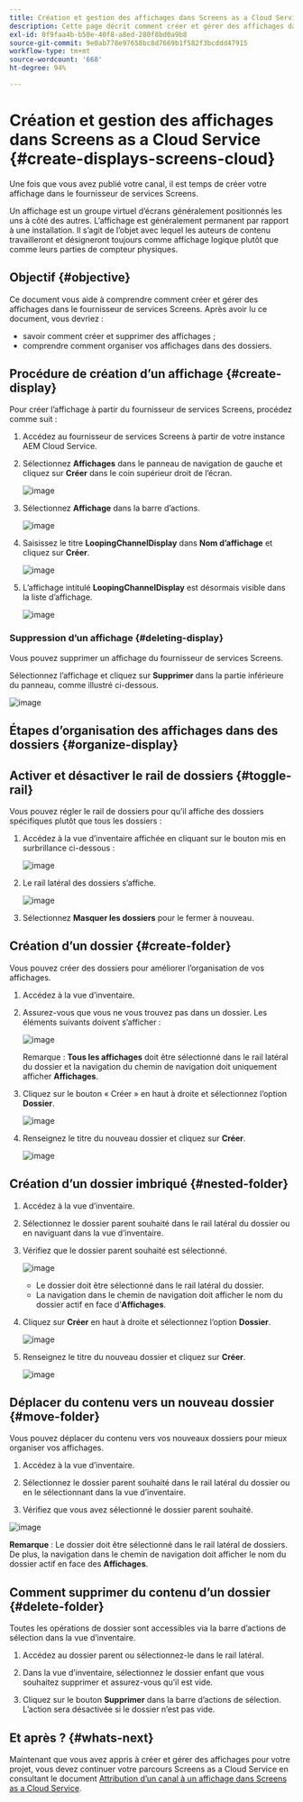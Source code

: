 ```yaml
---
title: Création et gestion des affichages dans Screens as a Cloud Service
description: Cette page décrit comment créer et gérer des affichages dans Screens as a Cloud Service.
exl-id: 0f9faa4b-b50e-40f8-a8ed-280f8bd0a9b8
source-git-commit: 9e0ab778e97658bc8d7669b1f582f3bcddd47915
workflow-type: tm+mt
source-wordcount: '668'
ht-degree: 94%

---
```


# Création et gestion des affichages dans Screens as a Cloud Service {#create-displays-screens-cloud}

Une fois que vous avez publié votre canal, il est temps de créer votre affichage dans le fournisseur de services Screens.

Un affichage est un groupe virtuel d’écrans généralement positionnés les uns à côté des autres. L’affichage est généralement permanent par rapport à une installation. Il s’agit de l’objet avec lequel les auteurs de contenu travailleront et désigneront toujours comme affichage logique plutôt que comme leurs parties de compteur physiques.

## Objectif {#objective}

Ce document vous aide à comprendre comment créer et gérer des affichages dans le fournisseur de services Screens. Après avoir lu ce document, vous devriez :

* savoir comment créer et supprimer des affichages ;
* comprendre comment organiser vos affichages dans des dossiers.

## Procédure de création d’un affichage {#create-display}

Pour créer l’affichage à partir du fournisseur de services Screens, procédez comme suit :

1. Accédez au fournisseur de services Screens à partir de votre instance AEM Cloud Service.
1. Sélectionnez **Affichages** dans le panneau de navigation de gauche et cliquez sur **Créer** dans le coin supérieur droit de l’écran.

   ![image](/help/screens-cloud/assets/display/disp-1.png)

1. Sélectionnez **Affichage** dans la barre d’actions.

   ![image](/help/screens-cloud/assets/display/disp-2.png)

1. Saisissez le titre **LoopingChannelDisplay** dans **Nom d’affichage** et cliquez sur **Créer**.

   ![image](/help/screens-cloud/assets/display/disp3.png)

1. L’affichage intitulé **LoopingChannelDisplay** est désormais visible dans la liste d’affichage.

   ![image](/help/screens-cloud/assets/display/disp-4.png)

### Suppression d’un affichage {#deleting-display}

Vous pouvez supprimer un affichage du fournisseur de services Screens.

Sélectionnez l’affichage et cliquez sur **Supprimer** dans la partie inférieure du panneau, comme illustré ci-dessous.

![image](/help/screens-cloud/assets/display/disp-5.png)

## Étapes d’organisation des affichages dans des dossiers {#organize-display}

## Activer et désactiver le rail de dossiers {#toggle-rail}

Vous pouvez régler le rail de dossiers pour qu’il affiche des dossiers spécifiques plutôt que tous les dossiers :

1. Accédez à la vue d’inventaire affichée en cliquant sur le bouton mis en surbrillance ci-dessous :

   ![image](/help/screens-cloud/assets/display/display-inventory.png)

1. Le rail latéral des dossiers s’affiche.

   ![image](/help/screens-cloud/assets/display/toggle-rail.png)

1. Sélectionnez **Masquer les dossiers** pour le fermer à nouveau.

## Création d’un dossier {#create-folder}

Vous pouvez créer des dossiers pour améliorer l’organisation de vos affichages.

1. Accédez à la vue d’inventaire.
1. Assurez-vous que vous ne vous trouvez pas dans un dossier. Les éléments suivants doivent s’afficher :

   ![image](/help/screens-cloud/assets/display/verify-view.png)

   Remarque : **Tous les affichages** doit être sélectionné dans le rail latéral du dossier et la navigation du chemin de navigation doit uniquement afficher **Affichages**.

1. Cliquez sur le bouton « Créer » en haut à droite et sélectionnez l’option **Dossier**.

   ![image](/help/screens-cloud/assets/display/Createfolder.png)

1. Renseignez le titre du nouveau dossier et cliquez sur **Créer**.

   ![image](/help/screens-cloud/assets/display/Createfolder2.png)

## Création d’un dossier imbriqué {#nested-folder}

1. Accédez à la vue d’inventaire.

1. Sélectionnez le dossier parent souhaité dans le rail latéral du dossier ou en naviguant dans la vue d’inventaire.
1. Vérifiez que le dossier parent souhaité est sélectionné.

   ![image](/help/screens-cloud/assets/display/Nestedview.png)

   * Le dossier doit être sélectionné dans le rail latéral du dossier.
   * La navigation dans le chemin de navigation doit afficher le nom du dossier actif en face d’**Affichages**.

1. Cliquez sur **Créer** en haut à droite et sélectionnez l’option **Dossier**.

   ![image](/help/screens-cloud/assets/display/Createfolder.png)

1. Renseignez le titre du nouveau dossier et cliquez sur **Créer**.

   ![image](/help/screens-cloud/assets/display/Createfolder2.png)

## Déplacer du contenu vers un nouveau dossier {#move-folder}

Vous pouvez déplacer du contenu vers vos nouveaux dossiers pour mieux organiser vos affichages.

1. Accédez à la vue d’inventaire.

1. Sélectionnez le dossier parent souhaité dans le rail latéral du dossier ou en le sélectionnant dans la vue d’inventaire.

1. Vérifiez que vous avez sélectionné le dossier parent souhaité.

![image](/help/screens-cloud/assets/display/movetofolder.png)

**Remarque** : Le dossier doit être sélectionné dans le rail latéral de dossiers. De plus, la navigation dans le chemin de navigation doit afficher le nom du dossier actif en face des **Affichages**.

## Comment supprimer du contenu d’un dossier {#delete-folder}

Toutes les opérations de dossier sont accessibles via la barre d’actions de sélection dans la vue d’inventaire.

1. Accédez au dossier parent ou sélectionnez-le dans le rail latéral.

1. Dans la vue d’inventaire, sélectionnez le dossier enfant que vous souhaitez supprimer et assurez-vous qu’il est vide.

1. Cliquez sur le bouton **Supprimer** dans la barre d’actions de sélection. L’action sera désactivée si le dossier n’est pas vide.


## Et après ? {#whats-next}

Maintenant que vous avez appris à créer et gérer des affichages pour votre projet, vous devez continuer votre parcours Screens as a Cloud Service en consultant le document [Attribution d’un canal à un affichage dans Screens as a Cloud Service](https://experienceleague.adobe.com/docs/experience-manager-cloud-service/screens-as-cloud-service/create-content/assigning-channels-to-display.html?lang=fr).
